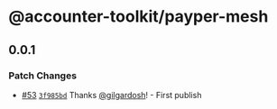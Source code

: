 # @accounter-toolkit/payper-mesh

## 0.0.1

### Patch Changes

- [#53](https://github.com/gilgardosh/accounter-toolkit/pull/53) [`3f985bd`](https://github.com/gilgardosh/accounter-toolkit/commit/3f985bd5c79af3bb68d6b66c71862ffc60b47329) Thanks [@gilgardosh](https://github.com/gilgardosh)! - First publish
